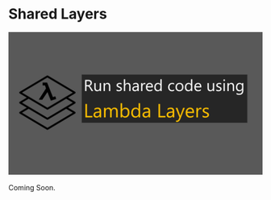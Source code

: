 # Shared Layers

![Banner](https://github.com/allanchua101/serverless-ninja/blob/master/docs/005-shared-layers/Banner.png)

Coming Soon.
